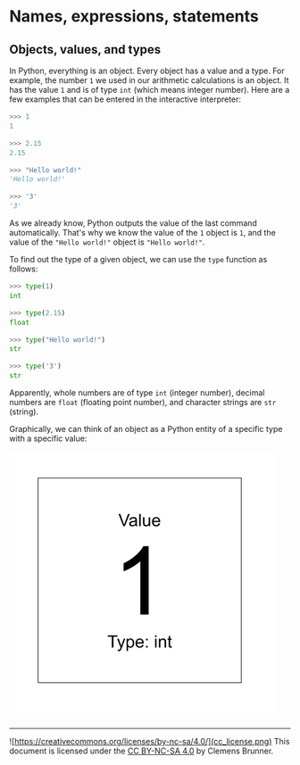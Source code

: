 Names, expressions, statements
==============================
Objects, values, and types
--------------------------
In Python, everything is an object. Every object has a value and a type. For example, the number `1` we used in our arithmetic calculations is an object. It has the value `1` and is of type `int` (which means integer number). Here are a few examples that can be entered in the interactive interpreter:

```python
>>> 1
1
```

```python
>>> 2.15
2.15
```

```python
>>> "Hello world!"
'Hello world!'
```

```python
>>> '3'
'3'
```

As we already know, Python outputs the value of the last command automatically. That's why we know the value of the `1` object is `1`, and the value of the `"Hello world!"` object is `"Hello world!"`.

To find out the type of a given object, we can use the `type` function as follows:

```python
>>> type(1)
int
```

```python
>>> type(2.15)
float
```

```python
>>> type("Hello world!")
str
```

```python
>>> type('3')
str
```

Apparently, whole numbers are of type `int` (integer number), decimal numbers are `float` (floating point number), and character strings are `str` (string).

Graphically, we can think of an object as a Python entity of a specific type with a specific value:

![Python object](python_object.png)



---
![https://creativecommons.org/licenses/by-nc-sa/4.0/](cc_license.png) This document is licensed under the [CC BY-NC-SA 4.0](https://creativecommons.org/licenses/by-nc-sa/4.0/) by Clemens Brunner.